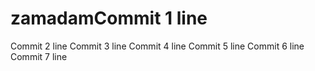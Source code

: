 # zamadamCommit 1 line
Commit 2 line
Commit 3 line
Commit 4 line
Commit 5 line
Commit 6 line
Commit 7 line
